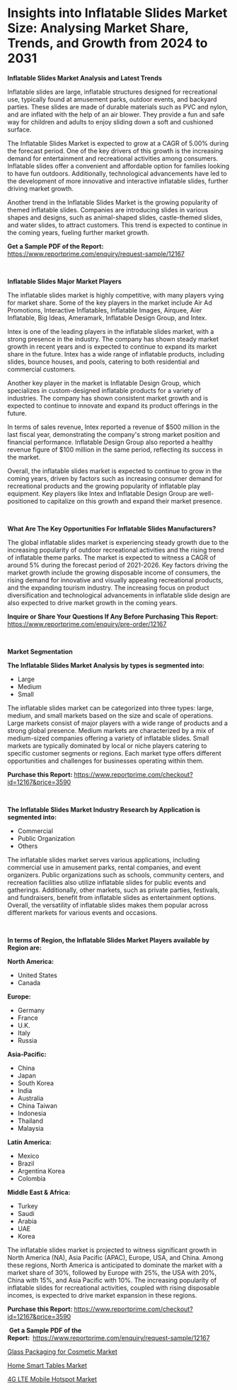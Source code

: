 <p><h1>Insights into Inflatable Slides Market Size: Analysing Market Share, Trends, and Growth from 2024 to 2031</h1></p><p><strong>Inflatable Slides Market Analysis and Latest Trends</strong></p>
<p><p>Inflatable slides are large, inflatable structures designed for recreational use, typically found at amusement parks, outdoor events, and backyard parties. These slides are made of durable materials such as PVC and nylon, and are inflated with the help of an air blower. They provide a fun and safe way for children and adults to enjoy sliding down a soft and cushioned surface.</p><p>The Inflatable Slides Market is expected to grow at a CAGR of 5.00% during the forecast period. One of the key drivers of this growth is the increasing demand for entertainment and recreational activities among consumers. Inflatable slides offer a convenient and affordable option for families looking to have fun outdoors. Additionally, technological advancements have led to the development of more innovative and interactive inflatable slides, further driving market growth.</p><p>Another trend in the Inflatable Slides Market is the growing popularity of themed inflatable slides. Companies are introducing slides in various shapes and designs, such as animal-shaped slides, castle-themed slides, and water slides, to attract customers. This trend is expected to continue in the coming years, fueling further market growth.</p></p>
<p><strong>Get a Sample PDF of the Report:&nbsp;</strong> <a href="https://www.reportprime.com/enquiry/request-sample/12167">https://www.reportprime.com/enquiry/request-sample/12167</a></p>
<p>&nbsp;</p>
<p><strong>Inflatable Slides Major Market Players</strong></p>
<p><p>The inflatable slides market is highly competitive, with many players vying for market share. Some of the key players in the market include Air Ad Promotions, Interactive Inflatables, Inflatable Images, Airquee, Aier Inflatable, Big Ideas, Ameramark, Inflatable Design Group, and Intex.</p><p>Intex is one of the leading players in the inflatable slides market, with a strong presence in the industry. The company has shown steady market growth in recent years and is expected to continue to expand its market share in the future. Intex has a wide range of inflatable products, including slides, bounce houses, and pools, catering to both residential and commercial customers.</p><p>Another key player in the market is Inflatable Design Group, which specializes in custom-designed inflatable products for a variety of industries. The company has shown consistent market growth and is expected to continue to innovate and expand its product offerings in the future.</p><p>In terms of sales revenue, Intex reported a revenue of $500 million in the last fiscal year, demonstrating the company's strong market position and financial performance. Inflatable Design Group also reported a healthy revenue figure of $100 million in the same period, reflecting its success in the market.</p><p>Overall, the inflatable slides market is expected to continue to grow in the coming years, driven by factors such as increasing consumer demand for recreational products and the growing popularity of inflatable play equipment. Key players like Intex and Inflatable Design Group are well-positioned to capitalize on this growth and expand their market presence.</p></p>
<p>&nbsp;</p>
<p><strong>What Are The Key Opportunities For Inflatable Slides Manufacturers?</strong></p>
<p><p>The global inflatable slides market is experiencing steady growth due to the increasing popularity of outdoor recreational activities and the rising trend of inflatable theme parks. The market is expected to witness a CAGR of around 5% during the forecast period of 2021-2026. Key factors driving the market growth include the growing disposable income of consumers, the rising demand for innovative and visually appealing recreational products, and the expanding tourism industry. The increasing focus on product diversification and technological advancements in inflatable slide design are also expected to drive market growth in the coming years.</p></p>
<p><strong>Inquire or Share Your Questions If Any Before Purchasing This Report:</strong> <a href="https://www.reportprime.com/enquiry/pre-order/12167">https://www.reportprime.com/enquiry/pre-order/12167</a></p>
<p>&nbsp;</p>
<p><strong>Market Segmentation</strong></p>
<p><strong>The Inflatable Slides Market Analysis by types is segmented into:</strong></p>
<p><ul><li>Large</li><li>Medium</li><li>Small</li></ul></p>
<p><p>The inflatable slides market can be categorized into three types: large, medium, and small markets based on the size and scale of operations. Large markets consist of major players with a wide range of products and a strong global presence. Medium markets are characterized by a mix of medium-sized companies offering a variety of inflatable slides. Small markets are typically dominated by local or niche players catering to specific customer segments or regions. Each market type offers different opportunities and challenges for businesses operating within them.</p></p>
<p><strong>Purchase this Report:&nbsp;</strong><a href="https://www.reportprime.com/checkout?id=12167&price=3590">https://www.reportprime.com/checkout?id=12167&price=3590</a></p>
<p>&nbsp;</p>
<p><strong>The Inflatable Slides Market Industry Research by Application is segmented into:</strong></p>
<p><ul><li>Commercial</li><li>Public Organization</li><li>Others</li></ul></p>
<p><p>The inflatable slides market serves various applications, including commercial use in amusement parks, rental companies, and event organizers. Public organizations such as schools, community centers, and recreation facilities also utilize inflatable slides for public events and gatherings. Additionally, other markets, such as private parties, festivals, and fundraisers, benefit from inflatable slides as entertainment options. Overall, the versatility of inflatable slides makes them popular across different markets for various events and occasions.</p></p>
<p>&nbsp;</p>
<p><strong>In terms of Region, the Inflatable Slides Market Players available by Region are:</strong></p>
<p>
    <p> <strong> North America: </strong>
        <ul>
            <li>United States</li>
            <li>Canada</li>
        </ul>
        </p> 
    <p> <strong> Europe: </strong>
        <ul>
            <li>Germany</li>
            <li>France</li>
            <li>U.K.</li>
            <li>Italy</li>
            <li>Russia</li>
        </ul>
        </p> 
    <p> <strong> Asia-Pacific: </strong>
        <ul>
            <li>China</li>
            <li>Japan</li>
            <li>South Korea</li>
            <li>India</li>
            <li>Australia</li>
            <li>China Taiwan</li>
            <li>Indonesia</li>
            <li>Thailand</li>
            <li>Malaysia</li>
        </ul>
        </p> 
    <p> <strong> Latin America: </strong>
        <ul>
            <li>Mexico</li>
            <li>Brazil</li>
            <li>Argentina Korea</li>
            <li>Colombia</li>
        </ul>
        </p> 
    <p> <strong> Middle East & Africa: </strong>
        <ul>
            <li>Turkey</li>
            <li>Saudi</li>
            <li>Arabia</li>
            <li>UAE</li>
            <li>Korea</li>
        </ul>
    </p>
    </p>
<p><p>The inflatable slides market is projected to witness significant growth in North America (NA), Asia Pacific (APAC), Europe, USA, and China. Among these regions, North America is anticipated to dominate the market with a market share of 30%, followed by Europe with 25%, the USA with 20%, China with 15%, and Asia Pacific with 10%. The increasing popularity of inflatable slides for recreational activities, coupled with rising disposable incomes, is expected to drive market expansion in these regions.</p></p>
<p><strong>Purchase this Report: </strong><a href="https://www.reportprime.com/checkout?id=12167&price=3590">https://www.reportprime.com/checkout?id=12167&price=3590</a></p>
<p>&nbsp;<strong>Get a Sample PDF of the Report:&nbsp;&nbsp;</strong><a href="https://www.reportprime.com/enquiry/request-sample/12167">https://www.reportprime.com/enquiry/request-sample/12167</a></p>
<p><strong></strong></p>
<p><p><a href="https://cautious-neon-760.notion.site/Global-Glass-Packaging-for-Cosmetic-Market-by-Types-Applications-and-Major-Players-with-Regional--0c00d20c0ea944cab11b458805f7c1d8">Glass Packaging for Cosmetic Market</a></p><p><a href="https://frill-swim-3cd.notion.site/Home-Smart-Tables-Market-Analysis-Examines-its-Scope-on-Growth-Opportunities-and-Forecasted-Trends--7d1a665f9b65408ea06e155658a4a7e7">Home Smart Tables Market</a></p><p><a href="https://view.publitas.com/reportprime-1/4g-lte-mobile-hotspot-market-provides-a-comprehensive-analysis-including-a-macro-overview-of-the-market-as-well-as-micro-details-such-as-market-size-and-competitive-landscape/">4G LTE Mobile Hotspot Market</a></p></p>